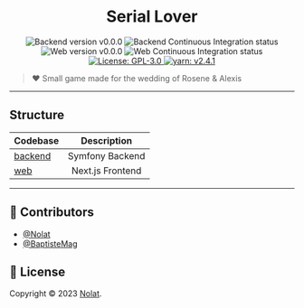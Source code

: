 <p align="center">
  <h1 align="center">Serial Lover</h1>
</p>

<p align="center">
  <img alt="Backend version v0.0.0" src="https://img.shields.io/static/v1?label=backend%20version&message=v0.0.0&color=black&style=for-the-badge&logo=symfony">
  <img alt="Backend Continuous Integration status" src="https://img.shields.io/github/actions/workflow/status/Nolat/serial-lover/ci-backend.yml?branch=main&label=BACKEND%20CI&style=for-the-badge">
  <img alt="Web version v0.0.0" src="https://img.shields.io/static/v1?label=web%20version&message=v0.0.0&color=black&style=for-the-badge&logo=nextdotjs">
  <img alt="Web Continuous Integration status" src="https://img.shields.io/github/actions/workflow/status/Nolat/serial-lover/ci-web.yml?branch=main&label=WEB%20CI&style=for-the-badge">
  <a href="https://github.com/Nolat/serial-lover/blob/main/LICENSE" target="_blank">
    <img alt="License: GPL-3.0" src="https://img.shields.io/github/license/Nolat/serial-lover?style=for-the-badge" target="_blank" />
  </a>
  <a href="https://yarnpkg.com/" target="_blank">
    <img alt="yarn: v2.4.1" src="https://img.shields.io/static/v1?label=yarn&message=v2.4.1&color=blue&style=for-the-badge" target="_blank" />
  </a>
</p>

> ❤️ Small game made for the wedding of Rosene & Alexis

---

## Structure

| Codebase           |   Description    |
| :----------------- | :--------------: |
| [backend](backend) | Symfony Backend  |
| [web](web)         | Next.js Frontend |

---

## 👥 Contributors

- [@Nolat](https://github.com/Nolat)
- [@BaptisteMag](https://github.com/BaptisteMag)

## 📝 License

Copyright © 2023 [Nolat](https://github.com/Nolat/serial-lover/blob/main/LICENSE).
